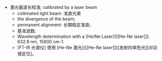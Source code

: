 - 激光器波长校准; calibrated by a laser beam
    - collimated light beam: 准直光束
    - the divergence of the beam;
    - permanent alignment: 长期稳定准直;
    - 基准波数;
    - Wavelength determination with a [He/Ne Laser]([[He-Ne laser]]). 632.8 nm, 15800 cm-1.
    - [FT-IR 光谱仪] 使用 [He-Ne 激光]([[He-Ne laser]])[发射的单色光][对动镜定位]。
